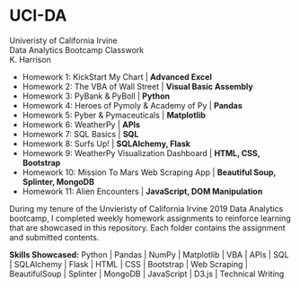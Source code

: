# UCI-DA
Univeristy of California Irvine <br>
Data Analytics Bootcamp Classwork <br>
K. Harrison


- Homework 1: KickStart My Chart | **Advanced Excel**
- Homework 2: The VBA of Wall Street | **Visual Basic Assembly**
- Homework 3: PyBank & PyBoll | **Python**
- Homework 4: Heroes of Pymoly & Academy of Py | **Pandas**
- Homework 5: Pyber & Pymaceuticals | **Matplotlib**
- Homework 6: WeatherPy | **APIs**
- Homework 7: SQL Basics | **SQL**
- Homework 8: Surfs Up! | **SQLAlchemy, Flask**
- Homework 9: WeatherPy Visualization Dashboard | **HTML, CSS, Bootstrap**
- Homework 10: Mission To Mars Web Scraping App | **Beautiful Soup, Splinter, MongoDB**
- Homework 11: Alien Encounters | **JavaScript, DOM Manipulation**

During my tenure of the Unvieristy of California Irvine 2019 Data Analytics bootcamp, I completed weekly homework assignments to reinforce learning that are showcased in this repository. Each folder contains the assignment and submitted contents.

**Skills Showcased:**  Python | Pandas | NumPy | Matplotlib | VBA | APIs | SQL | SQLAlchemy | Flask | HTML | CSS | Bootstrap | Web Scraping | BeautifulSoup | Splinter | MongoDB | JavaScript | D3.js | Technical Writing
